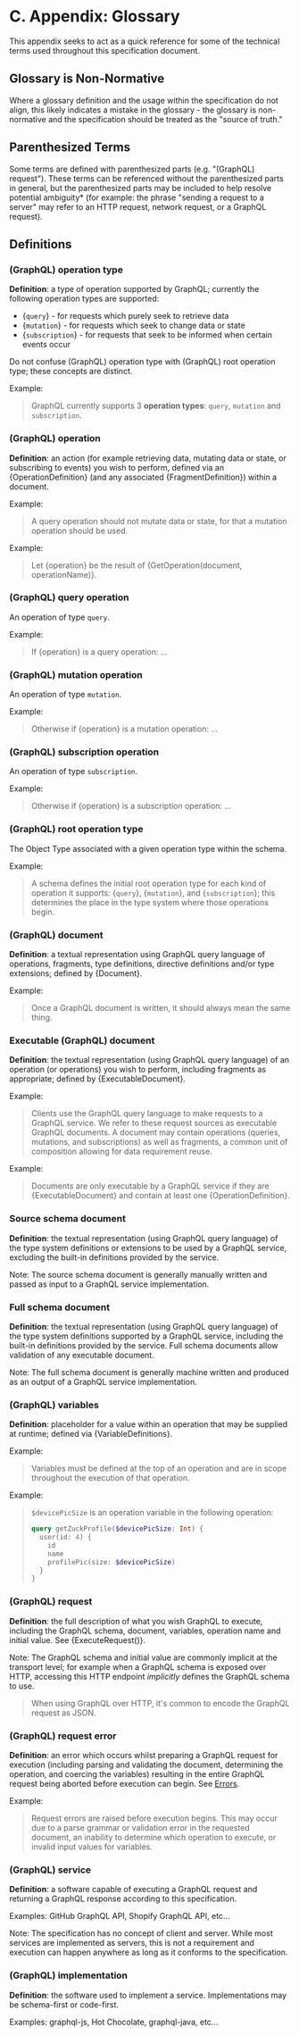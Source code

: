 # C. Appendix: Glossary

This appendix seeks to act as a quick reference for some of the technical terms
used throughout this specification document.

## Glossary is Non-Normative

Where a glossary definition and the usage within the specification do not
align, this likely indicates a mistake in the glossary - the glossary is
non-normative and the specification should be treated as the "source of truth."

## Parenthesized Terms

Some terms are defined with parenthesized parts (e.g. "(GraphQL) request").
These terms can be referenced without the parenthesized parts in general, but
the parenthesized parts may be included to help resolve potential ambiguity\*
(for example: the phrase "sending a request to a server" may refer to an HTTP
request, network request, or a GraphQL request).

## Definitions

### (GraphQL) operation type

**Definition**: a type of operation supported by GraphQL; currently the
following operation types are supported:

- {`query`} - for requests which purely seek to retrieve data
- {`mutation`} - for requests which seek to change data or state
- {`subscription`} - for requests that seek to be informed when certain events
  occur

Do not confuse (GraphQL) operation type with (GraphQL) root operation type;
these concepts are distinct.

Example:

> GraphQL currently supports 3 **operation types**: `query`, `mutation` and
> `subscription`.

### (GraphQL) operation

**Definition**: an action (for example retrieving data, mutating data or state,
or subscribing to events) you wish to perform, defined via an
{OperationDefinition} (and any associated {FragmentDefinition}) within a
document.

Example:

> A query operation should not mutate data or state, for that a mutation
> operation should be used.

Example:

> Let {operation} be the result of {GetOperation(document, operationName)}.

### (GraphQL) query operation

An operation of type `query`.

Example:

> If {operation} is a query operation: ...

### (GraphQL) mutation operation

An operation of type `mutation`.

Example:

> Otherwise if {operation} is a mutation operation: ...

### (GraphQL) subscription operation

An operation of type `subscription`.

Example:

> Otherwise if {operation} is a subscription operation: ...

### (GraphQL) root operation type

The Object Type associated with a given operation type within the schema.

Example:

> A schema defines the initial root operation type for each kind of operation
> it supports: {`query`}, {`mutation`}, and {`subscription`}; this determines
> the place in the type system where those operations begin.

### (GraphQL) document

**Definition**: a textual representation using GraphQL query language of
operations, fragments, type definitions, directive definitions and/or type
extensions; defined by {Document}.

Example:

> Once a GraphQL document is written, it should always mean the same
> thing.

### Executable (GraphQL) document

**Definition**: the textual representation (using GraphQL query language) of an
operation (or operations) you wish to perform, including fragments as
appropriate; defined by {ExecutableDocument}.

Example:

> Clients use the GraphQL query language to make requests to a GraphQL service.
> We refer to these request sources as executable GraphQL documents. A document
> may contain operations (queries, mutations, and subscriptions) as well as
> fragments, a common unit of composition allowing for data requirement reuse.

Example:

> Documents are only executable by a GraphQL service if they are
> {ExecutableDocument} and contain at least one {OperationDefinition}.

### Source schema document

**Definition**: the textual representation (using GraphQL query language) of the
type system definitions or extensions to be used by a GraphQL service, excluding
the built-in definitions provided by the service.

Note: The source schema document is generally manually written and passed as
input to a GraphQL service implementation.

### Full schema document

**Definition**: the textual representation (using GraphQL query language) of the
type system definitions supported by a GraphQL service, including the built-in
definitions provided by the service.
Full schema documents allow validation of any executable document.

Note: The full schema document is generally machine written and produced as an
output of a GraphQL service implementation.

### (GraphQL) variables

**Definition**: placeholder for a value within an operation that may be
supplied at runtime; defined via {VariableDefinitions}.

Example:

> Variables must be defined at the top of an operation and are in scope
> throughout the execution of that operation.

Example:

> `$devicePicSize` is an operation variable in the following operation:
>
> ```graphql example
> query getZuckProfile($devicePicSize: Int) {
>   user(id: 4) {
>     id
>     name
>     profilePic(size: $devicePicSize)
>   }
> }
> ```

### (GraphQL) request

**Definition**: the full description of what you wish GraphQL to execute,
including the GraphQL schema, document, variables, operation name and initial
value. See {ExecuteRequest()}.

Note: The GraphQL schema and initial value are commonly implicit at the
transport level; for example when a GraphQL schema is exposed over HTTP,
accessing this HTTP endpoint _implicitly_ defines the GraphQL schema to use.

> When using GraphQL over HTTP, it's common to encode the GraphQL request as
> JSON.

### (GraphQL) request error

**Definition**: an error which occurs whilst preparing a GraphQL request for
execution (including parsing and validating the document, determining the
operation, and coercing the variables) resulting in the entire GraphQL request
being aborted before execution can begin. See [Errors](#sec-Errors).

Example:

> Request errors are raised before execution begins. This may occur due to a
> parse grammar or validation error in the requested document, an inability to
> determine which operation to execute, or invalid input values for variables.

### (GraphQL) service

**Definition**: a software capable of executing a GraphQL request and returning
a GraphQL response according to this specification. 

Examples: GitHub GraphQL API, Shopify GraphQL API, etc...

Note: The specification has no concept of client and server. While most 
services are implemented as servers, this is not a requirement and execution
can happen anywhere as long as it conforms to the specification.

### (GraphQL) implementation

**Definition**: the software used to implement a service. Implementations may be 
schema-first or code-first.

Examples: graphql-js, Hot Chocolate, graphql-java, etc...

